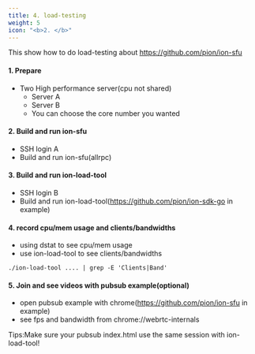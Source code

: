 ```yaml
---
title: 4. load-testing
weight: 5
icon: "<b>2. </b>"
---
```

This show how to do load-testing about https://github.com/pion/ion-sfu

#### 1. Prepare
* Two High performance server(cpu not shared)
    * Server A
    * Server B
    * You can choose the core number you wanted

#### 2. Build and run ion-sfu
* SSH login A
* Build and run ion-sfu(allrpc)

#### 3. Build and run ion-load-tool
* SSH login B
* Build and run ion-load-tool(https://github.com/pion/ion-sdk-go in example)

#### 4. record cpu/mem usage and clients/bandwidths
* using dstat to see cpu/mem usage
* use ion-load-tool to see clients/bandwidths
```
./ion-load-tool .... | grep -E 'Clients|Band'
```

#### 5. Join and see videos with pubsub example(optional)
* open pubsub example with chrome(https://github.com/pion/ion-sfu in example)
* see fps and bandwidth from chrome://webrtc-internals

Tips:Make sure your pubsub index.html use the same session with ion-load-tool!
